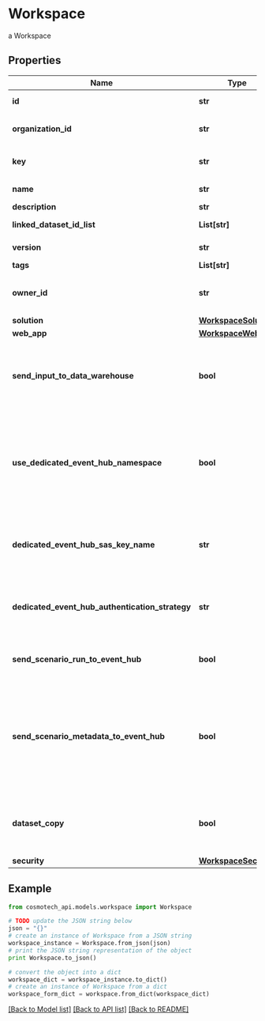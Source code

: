 # Workspace

a Workspace

## Properties

Name | Type | Description | Notes
------------ | ------------- | ------------- | -------------
**id** | **str** | Workspace unique identifier generated by the API | [optional] [readonly] 
**organization_id** | **str** | Organization unique identifier under which the workspace resides | [optional] [readonly] 
**key** | **str** | technical key for resource name convention and version grouping. Must be unique | 
**name** | **str** | Workspace name. This name is display in the sample webApp | 
**description** | **str** | the Workspace description | [optional] 
**linked_dataset_id_list** | **List[str]** | list of dataset linked to this dataset | [optional] 
**version** | **str** | the Workspace version MAJOR.MINOR.PATCH. | [optional] 
**tags** | **List[str]** | the list of tags | [optional] 
**owner_id** | **str** | the user id which own this workspace. set by the API from Authentification service receved id | [optional] [readonly] 
**solution** | [**WorkspaceSolution**](WorkspaceSolution.md) |  | 
**web_app** | [**WorkspaceWebApp**](WorkspaceWebApp.md) |  | [optional] 
**send_input_to_data_warehouse** | **bool** | default setting for all Scenarios and Run Templates to set whether or not the Dataset values and the input parameters values are send to the DataWarehouse prior to the ScenarioRun | [optional] 
**use_dedicated_event_hub_namespace** | **bool** | Set this property to true to use a dedicated Azure Event Hub Namespace for this Workspace. The Event Hub Namespace must be named \\&#39;&lt;organization_id\\&gt;-&lt;workspace_id\\&gt;\\&#39; (in lower case). This Namespace must also contain two Event Hubs named \\&#39;probesmeasures\\&#39; and \\&#39;scenariorun\\&#39;. | [optional] [default to False]
**dedicated_event_hub_sas_key_name** | **str** | the Dedicated Event Hub SAS key name, default to RootManageSharedAccessKey. Ask you DevOps Team to add the associated value to your Workspace Secret | [optional] 
**dedicated_event_hub_authentication_strategy** | **str** | the Event Hub authentication strategy, SHARED_ACCESS_POLICY or TENANT_CLIENT_CREDENTIALS. Default to the one defined for the tenant. | [optional] 
**send_scenario_run_to_event_hub** | **bool** | default setting for all Scenarios and Run Templates to set whether or not the ScenarioRun is send to the Event Hub | [optional] [default to True]
**send_scenario_metadata_to_event_hub** | **bool** | Set this property to false to not send scenario metada to Azure Event Hub Namespace for this Workspace. The Event Hub Namespace must be named \\&#39;&lt;organization_id\\&gt;-&lt;workspace_id\\&gt;\\&#39; (in lower case). This Namespace must also contain two Event Hubs named \\&#39;scenariometadata\\&#39; and \\&#39;scenariorunmetadata\\&#39;. | [optional] [default to False]
**dataset_copy** | **bool** | Activate the copy of dataset on scenario creation, meaning that each scenario created in this workspace will make this copy. when false, scenario use directly the dataset specified. | [optional] [default to True]
**security** | [**WorkspaceSecurity**](WorkspaceSecurity.md) |  | [optional] 

## Example

```python
from cosmotech_api.models.workspace import Workspace

# TODO update the JSON string below
json = "{}"
# create an instance of Workspace from a JSON string
workspace_instance = Workspace.from_json(json)
# print the JSON string representation of the object
print Workspace.to_json()

# convert the object into a dict
workspace_dict = workspace_instance.to_dict()
# create an instance of Workspace from a dict
workspace_form_dict = workspace.from_dict(workspace_dict)
```
[[Back to Model list]](../README.md#documentation-for-models) [[Back to API list]](../README.md#documentation-for-api-endpoints) [[Back to README]](../README.md)


